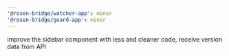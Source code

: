 ```yaml
---
'@rosen-bridge/watcher-app': minor
'@rosen-bridge/guard-app': minor
---
```


improve the sidebar component with less and cleaner code, receive version data from API
